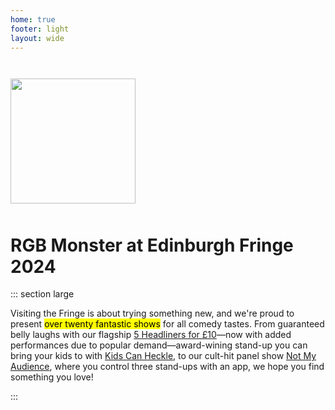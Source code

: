 ```yaml
---
home: true
footer: light
layout: wide
---
```


<div class="flexer" style="justify-content: center; margin-top: 3em;"><img src="/monster.webp" style="width: min(200px, 40vw);" /></div>

<h1 class="standalone" style="padding-top: 10px;">
    RGB Monster at Edinburgh Fringe 2024
</h1>

::: section large

Visiting the Fringe is about trying something new, and we're proud to present <mark>over twenty fantastic shows</mark> for all comedy tastes. From guaranteed belly laughs with our flagship [5 Headliners for £10](/headliners)—now with added performances due to popular demand—award-wining stand-up you can bring your kids to with [Kids Can Heckle](/kids-can-heckle), to our cult-hit panel show [Not My Audience](/not-my-audience), where you control three stand-ups with an app, we hope you find something you love!

:::

<ShowTypesListing filter="Edinburgh August 2024" />
